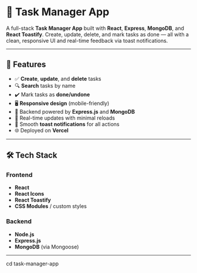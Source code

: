 # 📝 Task Manager App

A full-stack **Task Manager App** built with **React**, **Express**, **MongoDB**, and **React Toastify**. Create, update, delete, and mark tasks as done — all with a clean, responsive UI and real-time feedback via toast notifications.

---

## 🚀 Features

- ✅ **Create**, **update**, and **delete** tasks
- 🔍 **Search** tasks by name
- ✔️ Mark tasks as **done/undone**
- 🖥️ **Responsive design** (mobile-friendly)
- 📡 Backend powered by **Express.js** and **MongoDB**
- 🔄 Real-time updates with minimal reloads
- 🔔 Smooth **toast notifications** for all actions
- 🌐 Deployed on **Vercel**

---

## 🛠️ Tech Stack

### Frontend
- **React**
- **React Icons**
- **React Toastify**
- **CSS Modules** / custom styles

### Backend
- **Node.js**
- **Express.js**
- **MongoDB** (via Mongoose)

---

cd task-manager-app

